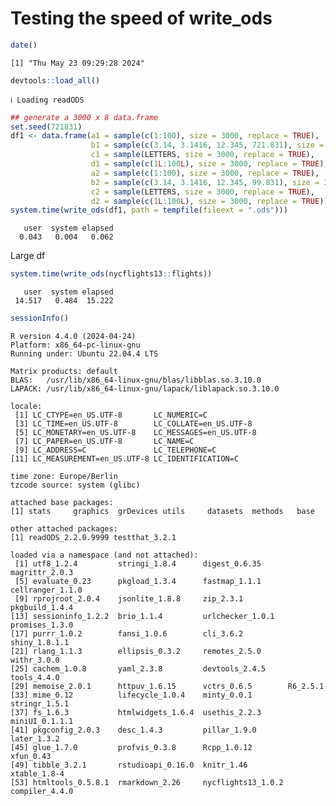 # Testing the speed of write_ods


``` r
date()
```

    [1] "Thu May 23 09:29:28 2024"

``` r
devtools::load_all()
```

    ℹ Loading readODS

``` r
## generate a 3000 x 8 data.frame
set.seed(721831)
df1 <- data.frame(a1 = sample(c(1:100), size = 3000, replace = TRUE),
                  b1 = sample(c(3.14, 3.1416, 12.345, 721.831), size = 3000, replace = TRUE),
                  c1 = sample(LETTERS, size = 3000, replace = TRUE),
                  d1 = sample(c(1L:100L), size = 3000, replace = TRUE),
                  a2 = sample(c(1:100), size = 3000, replace = TRUE),
                  b2 = sample(c(3.14, 3.1416, 12.345, 99.831), size = 3000, replace = TRUE),
                  c2 = sample(LETTERS, size = 3000, replace = TRUE),
                  d2 = sample(c(1L:100L), size = 3000, replace = TRUE))
system.time(write_ods(df1, path = tempfile(fileext = ".ods")))
```

       user  system elapsed 
      0.043   0.004   0.062 

Large df

``` r
system.time(write_ods(nycflights13::flights))
```

       user  system elapsed 
     14.517   0.484  15.222 

``` r
sessionInfo()
```

    R version 4.4.0 (2024-04-24)
    Platform: x86_64-pc-linux-gnu
    Running under: Ubuntu 22.04.4 LTS

    Matrix products: default
    BLAS:   /usr/lib/x86_64-linux-gnu/blas/libblas.so.3.10.0 
    LAPACK: /usr/lib/x86_64-linux-gnu/lapack/liblapack.so.3.10.0

    locale:
     [1] LC_CTYPE=en_US.UTF-8       LC_NUMERIC=C              
     [3] LC_TIME=en_US.UTF-8        LC_COLLATE=en_US.UTF-8    
     [5] LC_MONETARY=en_US.UTF-8    LC_MESSAGES=en_US.UTF-8   
     [7] LC_PAPER=en_US.UTF-8       LC_NAME=C                 
     [9] LC_ADDRESS=C               LC_TELEPHONE=C            
    [11] LC_MEASUREMENT=en_US.UTF-8 LC_IDENTIFICATION=C       

    time zone: Europe/Berlin
    tzcode source: system (glibc)

    attached base packages:
    [1] stats     graphics  grDevices utils     datasets  methods   base     

    other attached packages:
    [1] readODS_2.2.0.9999 testthat_3.2.1    

    loaded via a namespace (and not attached):
     [1] utf8_1.2.4         stringi_1.8.4      digest_0.6.35      magrittr_2.0.3    
     [5] evaluate_0.23      pkgload_1.3.4      fastmap_1.1.1      cellranger_1.1.0  
     [9] rprojroot_2.0.4    jsonlite_1.8.8     zip_2.3.1          pkgbuild_1.4.4    
    [13] sessioninfo_1.2.2  brio_1.1.4         urlchecker_1.0.1   promises_1.3.0    
    [17] purrr_1.0.2        fansi_1.0.6        cli_3.6.2          shiny_1.8.1.1     
    [21] rlang_1.1.3        ellipsis_0.3.2     remotes_2.5.0      withr_3.0.0       
    [25] cachem_1.0.8       yaml_2.3.8         devtools_2.4.5     tools_4.4.0       
    [29] memoise_2.0.1      httpuv_1.6.15      vctrs_0.6.5        R6_2.5.1          
    [33] mime_0.12          lifecycle_1.0.4    minty_0.0.1        stringr_1.5.1     
    [37] fs_1.6.3           htmlwidgets_1.6.4  usethis_2.2.3      miniUI_0.1.1.1    
    [41] pkgconfig_2.0.3    desc_1.4.3         pillar_1.9.0       later_1.3.2       
    [45] glue_1.7.0         profvis_0.3.8      Rcpp_1.0.12        xfun_0.43         
    [49] tibble_3.2.1       rstudioapi_0.16.0  knitr_1.46         xtable_1.8-4      
    [53] htmltools_0.5.8.1  rmarkdown_2.26     nycflights13_1.0.2 compiler_4.4.0    
